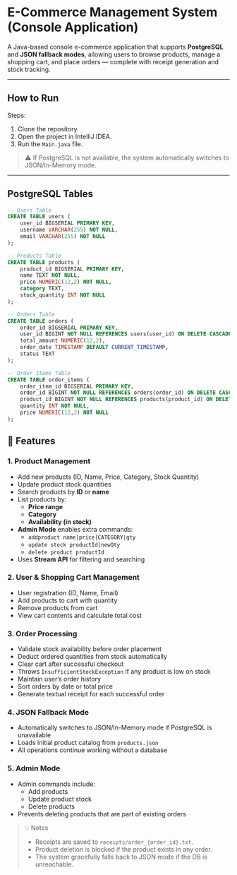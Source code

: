 # E-Commerce Management System (Console Application)

A Java-based console e-commerce application that supports **PostgreSQL** and **JSON fallback modes**, allowing users to browse products, manage a shopping cart, and place orders — complete with receipt generation and stock tracking.

---

## How to Run

Steps:

1. Clone the repository.
2. Open the project in IntelliJ IDEA.
3. Run the `Main.java` file.

> ⚠️ If PostgreSQL is not available, the system automatically switches to JSON/In-Memory mode.

---

## PostgreSQL Tables

```sql
-- Users Table
CREATE TABLE users (
    user_id BIGSERIAL PRIMARY KEY,      
    username VARCHAR(255) NOT NULL,
    email VARCHAR(255) NOT NULL
);

-- Products Table
CREATE TABLE products (
    product_id BIGSERIAL PRIMARY KEY,  
    name TEXT NOT NULL,
    price NUMERIC(12,2) NOT NULL,
    category TEXT,
    stock_quantity INT NOT NULL
);

-- Orders Table
CREATE TABLE orders (
    order_id BIGSERIAL PRIMARY KEY,    
    user_id BIGINT NOT NULL REFERENCES users(user_id) ON DELETE CASCADE,
    total_amount NUMERIC(12,2),
    order_date TIMESTAMP DEFAULT CURRENT_TIMESTAMP,
    status TEXT
);

-- Order Items Table
CREATE TABLE order_items (
    order_item_id BIGSERIAL PRIMARY KEY,
    order_id BIGINT NOT NULL REFERENCES orders(order_id) ON DELETE CASCADE,
    product_id BIGINT NOT NULL REFERENCES products(product_id) ON DELETE SET NULL,
    quantity INT NOT NULL,
    price NUMERIC(12,2) NOT NULL
);
```

## 🚀 Features

### 1. Product Management
- Add new products (ID, Name, Price, Category, Stock Quantity)
- Update product stock quantities
- Search products by **ID** or **name**
- List products by:
    - **Price range**
    - **Category**
    - **Availability (in stock)**
- **Admin Mode** enables extra commands:
    - `addproduct name|price|CATEGORY|qty`
    - `update stock productId|newQty`
    - `delete product productId`
- Uses **Stream API** for filtering and searching

### 2. User & Shopping Cart Management
- User registration (ID, Name, Email)
- Add products to cart with quantity
- Remove products from cart
- View cart contents and calculate total cost

### 3. Order Processing
- Validate stock availability before order placement
- Deduct ordered quantities from stock automatically
- Clear cart after successful checkout
- Throws `InsufficientStockException` if any product is low on stock
- Maintain user’s order history
- Sort orders by date or total price
- Generate textual receipt for each successful order

### 4. JSON Fallback Mode
- Automatically switches to JSON/In-Memory mode if PostgreSQL is unavailable
- Loads initial product catalog from `products.json`
- All operations continue working without a database

### 5. Admin Mode
- Admin commands include:
    - Add products
    - Update product stock
    - Delete products
- Prevents deleting products that are part of existing orders


> 💡 Notes
>
> - Receipts are saved to `receipts/order_{order_id}.txt`.
> - Product deletion is blocked if the product exists in any order.
> - The system gracefully falls back to JSON mode if the DB is unreachable.
